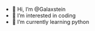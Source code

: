 - 👋 Hi, I’m @Galaxstein
- 👀 I’m interested in coding
- 🌱 I’m currently learning python


<!---
Galaxstein/Galaxstein is a ✨ special ✨ repository because its `README.md` (this file) appears on your GitHub profile.
You can click the Preview link to take a look at your changes.
--->
